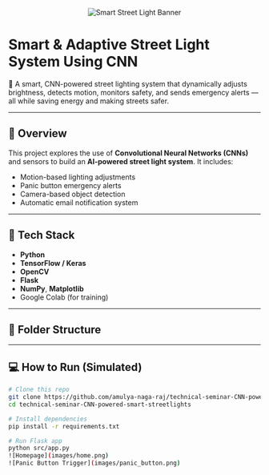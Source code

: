 <p align="center">
  <img src="images/banner.png" alt="Smart Street Light Banner" />
</p>

# Smart & Adaptive Street Light System Using CNN

🚦 A smart, CNN-powered street lighting system that dynamically adjusts brightness, detects motion, monitors safety, and sends emergency alerts — all while saving energy and making streets safer.

---

## 📌 Overview

This project explores the use of **Convolutional Neural Networks (CNNs)** and sensors to build an **AI-powered street light system**. It includes:

- Motion-based lighting adjustments
- Panic button emergency alerts
- Camera-based object detection
- Automatic email notification system

---

## 🧠 Tech Stack

- **Python**
- **TensorFlow / Keras**
- **OpenCV**
- **Flask**
- **NumPy**, **Matplotlib**
- Google Colab (for training)

---

## 📂 Folder Structure


---

## 💻 How to Run (Simulated)

```bash
# Clone this repo
git clone https://github.com/amulya-naga-raj/technical-seminar-CNN-powered-smart-streetlights.git
cd technical-seminar-CNN-powered-smart-streetlights

# Install dependencies
pip install -r requirements.txt

# Run Flask app
python src/app.py
![Homepage](images/home.png)
![Panic Button Trigger](images/panic_button.png)
